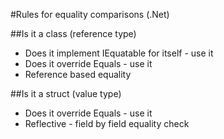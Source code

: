 #Rules for equality comparisons (.Net)


##Is it a class (reference type)

* Does it implement IEquatable<T> for itself - use it
* Does it override Equals - use it
* Reference based equality

##Is it a struct (value type)

* Does it override Equals - use it
* Reflective - field by field equality check



